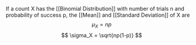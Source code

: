 If a count X has the [[Binomial Distribution]] with number of trials n and probability  of success p, the [[Mean]] and [[Standard Deviation]] of X are
$$ \mu_X = np $$
$$ \sigma_X = \sqrt{np(1-p)} $$
